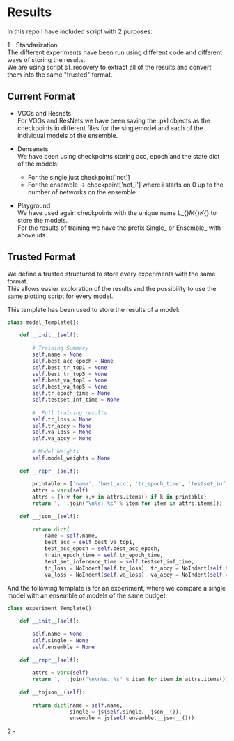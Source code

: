 # Results

In this repo I have included script with 2 purposes:  
  
1 - Standarization  
The different experiments have been run using different code and different ways of storing the results.  
We are using script s1_recovery to extract all of the results and convert them into the same "trusted" format.  

Current Format  
--------------  
  
- VGGs and Resnets  
For VGGs and ResNets we have been saving the .pkl objects as the checkpoints in different files for the singlemodel and each of the individual models of the ensemble.

- Densenets  
We have been using checkpoints storing acc, epoch and the state dict of the models:
    - For the single just checkpoint['net']  
    - For the ensemble -> checkpoint['net_i'] where i starts on 0 up to the number of networks on the ensemble  
    
- Playground  
We have used again checkpoints with the unique name L_{}_M_{}_K_{} to store the models.  
For the results of training we have the prefix Single_ or Ensemble_ with above ids.  


Trusted Format  
--------------  

We define a trusted structured to store every experiments with the same format.  
This allows easier exploration of the results and the possibility to use the same plotting script for every model.  

This template has been used to store the results of a model:  
```python
class model_Template():
    
    def __init__(self):
        
        # Training Summary
        self.name = None
        self.best_acc_epoch = None
        self.best_tr_top1 = None
        self.best_tr_top5 = None
        self.best_va_top1 = None
        self.best_va_top5 = None
        self.tr_epoch_time = None
        self.testset_inf_time = None
        
        #  Full training results
        self.tr_loss = None
        self.tr_accy = None
        self.va_loss = None
        self.va_accy = None
        
        # Model Weights
        self.model_weights = None
        
    def __repr__(self):
        
        printable = ['name', 'best_acc', 'tr_epoch_time', 'testset_inf_time']
        attrs = vars(self)
        attrs = {k:v for k,v in attrs.items() if k in printable}
        return ', '.join("\n%s: %s" % item for item in attrs.items())
    
    def __json__(self):
        
        return dict(
            name = self.name,
            best_acc = self.best_va_top1,
            best_acc_epoch = self.best_acc_epoch,
            train_epoch_time = self.tr_epoch_time,
            test_set_inference_time = self.testset_inf_time,
            tr_loss = NoIndent(self.tr_loss), tr_accy = NoIndent(self.tr_accy),
            va_loss = NoIndent(self.va_loss), va_accy = NoIndent(self.va_accy))
```

And the following template is for an experiment, where we compare a single model with an ensemble of models of the same budget.  
```python
class experiment_Template():
    
    def __init__(self):
        
        self.name = None
        self.single = None
        self.ensemble = None
        
    def __repr__(self):
        
        attrs = vars(self)
        return ', '.join("\n\n%s: %s" % item for item in attrs.items())
    
    def __tojson__(self):
        
        return dict(name = self.name,
                    single = js(self.single.__json__()), 
                    ensemble = js(self.ensemble.__json__()))
```

2 - 

